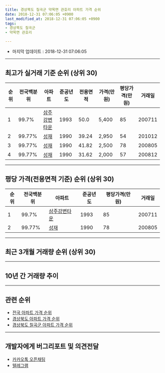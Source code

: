 ```yaml
---
title: 경상북도 칠곡군 약목면 관호리 아파트 가격 순위
date: 2018-12-31 07:06:05 +0900
last_modified_at: 2018-12-31 07:06:05 +0900
tags:
- 경상북도 칠곡군
- 약목면 관호리

---
```


* 마지막 업데이트 : 2018-12-31 07:06:05

---

## 최고가 실거래 기준 순위 (상위 30)


|순위|전국백분위|아파트|준공년도|전용면적|가격(만원)|평당가격(만원)|거래일|
|---|---|---|---|---|---|---|---|
|1|99.7%|[삼주강변타운](https://search.naver.com/search.naver?query=%EA%B2%BD%EC%83%81%EB%B6%81%EB%8F%84+%EC%B9%A0%EA%B3%A1%EA%B5%B0+%EC%95%BD%EB%AA%A9%EB%A9%B4+%EA%B4%80%ED%98%B8%EB%A6%AC+%EC%82%BC%EC%A3%BC%EA%B0%95%EB%B3%80%ED%83%80%EC%9A%B4)|1993|50.0|5,400|85|200711|
|2|99.77%|[성재](https://search.naver.com/search.naver?query=%EA%B2%BD%EC%83%81%EB%B6%81%EB%8F%84+%EC%B9%A0%EA%B3%A1%EA%B5%B0+%EC%95%BD%EB%AA%A9%EB%A9%B4+%EA%B4%80%ED%98%B8%EB%A6%AC+%EC%84%B1%EC%9E%AC)|1990|39.24|2,950|54|201012|
|3|99.77%|[성재](https://search.naver.com/search.naver?query=%EA%B2%BD%EC%83%81%EB%B6%81%EB%8F%84+%EC%B9%A0%EA%B3%A1%EA%B5%B0+%EC%95%BD%EB%AA%A9%EB%A9%B4+%EA%B4%80%ED%98%B8%EB%A6%AC+%EC%84%B1%EC%9E%AC)|1990|41.82|2,500|78|200805|
|4|99.77%|[성재](https://search.naver.com/search.naver?query=%EA%B2%BD%EC%83%81%EB%B6%81%EB%8F%84+%EC%B9%A0%EA%B3%A1%EA%B5%B0+%EC%95%BD%EB%AA%A9%EB%A9%B4+%EA%B4%80%ED%98%B8%EB%A6%AC+%EC%84%B1%EC%9E%AC)|1990|31.62|2,000|57|200812|


---

## 평당 가격(전용면적 기준) 순위 (상위 30)


|순위|전국백분위|아파트|준공년도|평당가격(만원)|거래일|
|---|---|---|---|---|---|
|1|99.7%|[삼주강변타운](https://search.naver.com/search.naver?query=%EA%B2%BD%EC%83%81%EB%B6%81%EB%8F%84+%EC%B9%A0%EA%B3%A1%EA%B5%B0+%EC%95%BD%EB%AA%A9%EB%A9%B4+%EA%B4%80%ED%98%B8%EB%A6%AC+%EC%82%BC%EC%A3%BC%EA%B0%95%EB%B3%80%ED%83%80%EC%9A%B4)|1993|85|200711|
|2|99.77%|[성재](https://search.naver.com/search.naver?query=%EA%B2%BD%EC%83%81%EB%B6%81%EB%8F%84+%EC%B9%A0%EA%B3%A1%EA%B5%B0+%EC%95%BD%EB%AA%A9%EB%A9%B4+%EA%B4%80%ED%98%B8%EB%A6%AC+%EC%84%B1%EC%9E%AC)|1990|78|200805|


---

## 최근 3개월 거래량 순위 (상위 30)


<div style="width:100%;">
    <canvas id="deal_count_ranking" height="250"></canvas>
</div>


<script>
new Chart(document.getElementById("deal_count_ranking"), {
    type: 'horizontalBar',
    data: {
        labels: ['삼주강변타운', '성재'],
        datasets: [{
            label: '실거래 수',
            data: [25, 18],
            borderColor: "rgba(255, 0, 128, 1)",
            backgroundColor: "rgba(255, 0, 128, 0.5)",
            fill: false,
        }]
    },
    options: {
        responsive: true,
        title: {
            display: true,
            text: '최근 3개월 거래량 순위'
        },
        tooltips: {
            mode: 'index',
            intersect: false,
            callbacks: {
                title: function(tooltipItems, data) {
                    return "실거래 수:";
                },
                label: function(tooltipItem, data) {
                    return data.labels[tooltipItem.index] + ": " + tooltipItem.xLabel;
                }
            }
        },
        hover: {
            mode: 'nearest',
            intersect: true
        },
        scales: {
            xAxes: [{
                display: true,
                scaleLabel: {
                    display: true,
                    labelString: '실거래 수'
                },
                ticks: {
                    suggestedMin: 0,
                }
            }],
            yAxes: [{
                display: true,
                ticks: {
                    autoSkip: false,
                    callback: function(value, index, values) {
                        if (value.length > 15)
                            return value.substr(0, 13) + "...";
                        else
                            return value;
                    }
                },
                scaleLabel: {
                    display: false,
                }
            }]
        }
    }
});

</script>


---

## 10년 간 거래량 추이


<div style="width:100%;">
    <canvas id="deal_progress" height="250"></canvas>
</div>

<script>
new Chart(document.getElementById("deal_progress"), {
    type: 'line',
    data: {
        labels: ['200812','200901','200902','200903','200904','200905','200906','200907','200908','200909','200910','200911','200912','201001','201002','201003','201004','201005','201006','201007','201008','201009','201010','201011','201012','201101','201102','201103','201104','201105','201106','201107','201108','201109','201110','201111','201112','201201','201202','201203','201204','201205','201206','201207','201208','201209','201210','201211','201212','201301','201302','201303','201304','201305','201306','201307','201308','201309','201310','201311','201312','201401','201402','201403','201404','201405','201406','201407','201408','201409','201410','201411','201412','201501','201502','201503','201504','201505','201506','201507','201508','201509','201510','201511','201512','201601','201602','201603','201604','201605','201606','201607','201608','201609','201610','201611','201612','201701','201702','201703','201704','201705','201706','201707','201708','201709','201710','201711','201712','201801','201802','201803','201804','201805','201806','201807','201808','201809','201810','201811','201812'],
        datasets: [{
            label: '실거래 수',
            pointRadius: 1,
            data: [6, 4, 6, 7, 11, 7, 4, 11, 3, 5, 6, 10, 11, 5, 8, 11, 3, 6, 6, 12, 4, 6, 11, 8, 17, 7, 7, 11, 25, 13, 11, 12, 19, 15, 22, 15, 20, 11, 20, 24, 17, 19, 14, 7, 7, 13, 15, 16, 21, 12, 12, 20, 10, 12, 12, 11, 6, 12, 19, 10, 11, 12, 15, 17, 16, 20, 12, 11, 14, 8, 20, 18, 6, 9, 15, 16, 8, 10, 14, 17, 8, 14, 17, 12, 12, 8, 10, 15, 15, 14, 10, 7, 9, 9, 9, 14, 6, 13, 10, 24, 14, 12, 5, 17, 10, 13, 10, 14, 8, 15, 9, 7, 14, 12, 12, 8, 7, 11, 18, 9, 16],
            borderColor: "rgba(255, 201, 14, 1)",
            backgroundColor: "rgba(255, 201, 14, 0.5)",
            fill: true,
        }]
    },
    options: {
        responsive: true,
        title: {
            display: true,
            text: '10년간 거래량 추이'
        },
        tooltips: {
            mode: 'index',
            intersect: false,
        },
        hover: {
            mode: 'nearest',
            intersect: true
        },
        scales: {
            xAxes: [{
                display: true,
                scaleLabel: {
                    display: true,
                    labelString: '년/월'
                }
            }],
            yAxes: [{
                display: true,
                ticks: {
                    suggestedMin: 0,
                },
                scaleLabel: {
                    display: true,
                    labelString: '실거래 수'
                }
            }]
        }
    }
});

</script>


---

## 관련 순위

- [전국 아파트 가격 순위](https://inasie.github.io/apt-ranking/전국)
- [경상북도 아파트 가격 순위](https://inasie.github.io/apt-ranking/경상북도)
- [경상북도 칠곡군 아파트 가격 순위](https://inasie.github.io/apt-ranking/경상북도-칠곡군)


---

## 개발자에게 버그리포트 및 의견전달

- [카카오톡 오픈채팅](https://open.kakao.com/o/gLJUAP4)
- [텔레그램](https://t.me/inasie)

